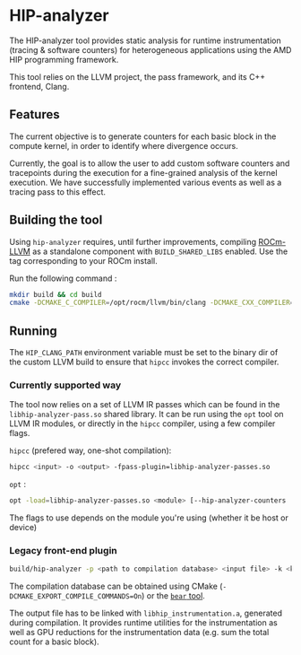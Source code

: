 # HIP-analyzer

The HIP-analyzer tool provides static analysis for runtime instrumentation (tracing & software counters) for heterogeneous applications using the AMD HIP programming framework.

This tool relies on the LLVM project, the pass framework, and its C++ frontend, Clang.

## Features

The current objective is to generate counters for each basic block in the compute kernel, in order to identify where divergence occurs.

Currently, the goal is to allow the user to add custom software counters and tracepoints during the execution for a fine-grained analysis of the kernel execution. We have successfully implemented various events as well as a tracing pass to this effect.

## Building the tool

Using `hip-analyzer` requires, until further improvements, compiling [ROCm-LLVM](https://github.com/RadeonOpenCompute/llvm-project) as a standalone component with `BUILD_SHARED_LIBS` enabled. Use the tag corresponding to your ROCm install.

Run the following command :

```bash
mkdir build && cd build
cmake -DCMAKE_C_COMPILER=/opt/rocm/llvm/bin/clang -DCMAKE_CXX_COMPILER=/opt/rocm/llvm/bin/clang++ -DROCM_PATH=/opt/rocm -DROCM_LLVM=<path to llvm install directory>..
```

## Running

The `HIP_CLANG_PATH` environment variable must be set to the binary dir of the custom LLVM build to ensure 
that `hipcc` invokes the correct compiler.

### Currently supported way

The tool now relies on a set of LLVM IR passes which can be found in the `libhip-analyzer-pass.so` shared library. It can be run using the `opt` tool on LLVM IR modules, or directly in the `hipcc` compiler, using a few compiler flags.

`hipcc` (prefered way, one-shot compilation):
```bash
hipcc <input> -o <output> -fpass-plugin=libhip-analyzer-passes.so
```


`opt` :

```bash 
opt -load=libhip-analyzer-passes.so <module> [--hip-analyzer-counters | --hip-analyzer-trace | --hip-analyzer-host]
```
The flags to use depends on the module you're using (whether it be host or device)




### Legacy front-end plugin
```bash
build/hip-analyzer -p <path to compilation database> <input file> -k <kernel name> -o <output file>
```

The compilation database can be obtained using CMake (`-DCMAKE_EXPORT_COMPILE_COMMANDS=On`) or the [`bear` tool](https://github.com/rizsotto/Bear).

The output file has to be linked with `libhip_instrumentation.a`, generated during compilation. It provides runtime utilities for the instrumentation as well as GPU reductions for the instrumentation data (e.g. sum the total count for a basic block).
